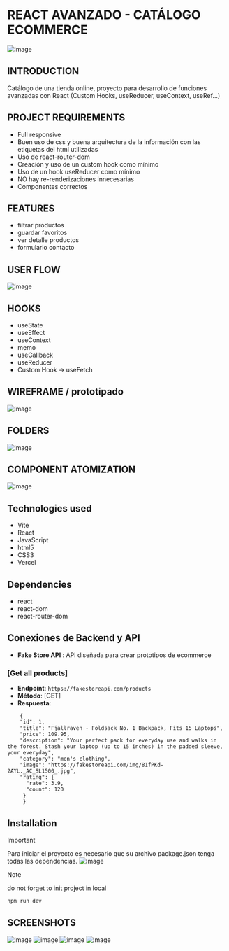 # REACT AVANZADO - CATÁLOGO ECOMMERCE

![image](https://github.com/user-attachments/assets/d89cb5fe-297f-4bb7-86bc-4dc722fa03e0)


## INTRODUCTION
Catálogo de una tienda online, proyecto para desarrollo de funciones avanzadas con React (Custom Hooks, useReducer, useContext, useRef...)

## PROJECT REQUIREMENTS
- Full responsive
- Buen uso de css y buena arquitectura de la información con las etiquetas del html utilizadas
- Uso de react-router-dom
- Creación y uso de un custom hook como mínimo
- Uso de un hook useReducer como mínimo
- NO hay re-renderizaciones innecesarias
- Componentes correctos

## FEATURES
- filtrar productos
- guardar favoritos
- ver detalle productos
- formulario contacto

## USER FLOW
![image](https://github.com/user-attachments/assets/2a4e7f10-3665-4258-b6a5-101fb757c71b)

## HOOKS
- useState
- useEffect
- useContext
- memo
- useCallback
- useReducer
- Custom Hook -> useFetch

## WIREFRAME / prototipado
![image](https://github.com/user-attachments/assets/279c6eb8-675f-44f1-bdc7-729ad4f70828)

## FOLDERS
![image](https://github.com/user-attachments/assets/5fc78796-cc67-4818-bbbd-9f0de6e39106)



## COMPONENT ATOMIZATION
![image](https://github.com/user-attachments/assets/62382043-ac87-4df8-b71b-3f418a769bfa)


## Technologies used
- Vite
- React
- JavaScript
- html5
- CSS3
- Vercel


## Dependencies
- react
- react-dom
- react-router-dom

## Conexiones de Backend y API
   - **Fake Store API** : API diseñada para crear prototipos de ecommerce
   
### [Get all products]
   - **Endpoint**: `https://fakestoreapi.com/products`
   - **Método**: [GET]
   - **Respuesta**:
```
    {
    "id": 1,
    "title": "Fjallraven - Foldsack No. 1 Backpack, Fits 15 Laptops",
    "price": 109.95,
    "description": "Your perfect pack for everyday use and walks in the forest. Stash your laptop (up to 15 inches) in the padded sleeve, your everyday",
    "category": "men's clothing",
    "image": "https://fakestoreapi.com/img/81fPKd-2AYL._AC_SL1500_.jpg",
    "rating": {
      "rate": 3.9,
      "count": 120
     }
     }
```

  

## Installation
>[!IMPORTANT]
>Para iniciar el proyecto es necesario que su archivo package.json tenga todas las dependencias.
![image](https://github.com/user-attachments/assets/3c0d471e-1060-46d8-a78a-08253c4362cf)




>[!NOTE]
> do not forget to init project in local
>```js
>npm run dev
>```



## SCREENSHOTS
![image](https://github.com/user-attachments/assets/e47aef32-5dfc-48f7-8e7f-28372f516ad9)
![image](https://github.com/user-attachments/assets/0230fbc1-dfe4-4043-810e-30ff406a2784)
![image](https://github.com/user-attachments/assets/c47b465b-5a62-404e-bef1-ea0af92a1746)
![image](https://github.com/user-attachments/assets/058c2fdc-d213-455b-a0ef-7a4632328a0b)



